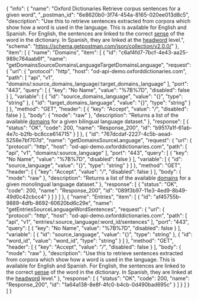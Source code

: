 {
  "info": {
    "name": "Oxford Dictionaries Retrieve corpus sentences for a given word",
    "_postman_id": "6e8620b0-3f74-454a-8165-020ee013d8c5",
    "description": "Use this to retrieve sentences extracted from  corpora which show how a word is used in the language. This is available for English and Spanish. For English, the sentences are linked to the correct [sense](documentation/glossary?term=sense) of the word in the dictionary. In Spanish, they are linked at the [headword](documentation/glossary?term=headword) level.",
    "schema": "https://schema.getpostman.com/json/collection/v2.0.0/"
  },
  "item": [
    {
      "name": "Domains",
      "item": [
        {
          "id": "c6af4fd7-7bcf-4e43-aa25-989c764aab6f",
          "name": "getDomainsSourceDomainsLanguageTargetDomainsLanguage",
          "request": {
            "url": {
              "protocol": "http",
              "host": "od-api-demo.oxforddictionaries.com",
              "path": [
                "api",
                "v1",
                "domains/:source_domains_language/:target_domains_language"
              ],
              "port": "443",
              "query": [
                {
                  "key": "No Name",
                  "value": "%7B%7D",
                  "disabled": false
                }
              ],
              "variable": [
                {
                  "id": "source_domains_language",
                  "value": "{}",
                  "type": "string"
                },
                {
                  "id": "target_domains_language",
                  "value": "{}",
                  "type": "string"
                }
              ]
            },
            "method": "GET",
            "header": [
              {
                "key": "Accept",
                "value": "*/*",
                "disabled": false
              }
            ],
            "body": {
              "mode": "raw"
            },
            "description": "Returns a list of the available [domains](documentation/glossary?term=domain) for a given bilingual language dataset."
          },
          "response": [
            {
              "status": "OK",
              "code": 200,
              "name": "Response_200",
              "id": "b9517a1f-61ab-4e7c-b2fb-bc8cce614715"
            }
          ]
        },
        {
          "id": "767dcdaf-2227-4c5b-aead-5258e7bf707d",
          "name": "getDomainsSourceLanguage",
          "request": {
            "url": {
              "protocol": "http",
              "host": "od-api-demo.oxforddictionaries.com",
              "path": [
                "api",
                "v1",
                "domains/:source_language"
              ],
              "port": "443",
              "query": [
                {
                  "key": "No Name",
                  "value": "%7B%7D",
                  "disabled": false
                }
              ],
              "variable": [
                {
                  "id": "source_language",
                  "value": "{}",
                  "type": "string"
                }
              ]
            },
            "method": "GET",
            "header": [
              {
                "key": "Accept",
                "value": "*/*",
                "disabled": false
              }
            ],
            "body": {
              "mode": "raw"
            },
            "description": "Returns a list of the available [domains](documentation/glossary?term=domain) for a given monolingual language dataset."
          },
          "response": [
            {
              "status": "OK",
              "code": 200,
              "name": "Response_200",
              "id": "089f3b97-11e3-4ed9-8b49-49d0c42cbcc4"
            }
          ]
        }
      ]
    },
    {
      "name": "Entries",
      "item": [
        {
          "id": "af45755b-9889-4dfb-8692-60620bd6c29e",
          "name": "getEntriesSourceLanguageWordSentences",
          "request": {
            "url": {
              "protocol": "http",
              "host": "od-api-demo.oxforddictionaries.com",
              "path": [
                "api",
                "v1",
                "entries/:source_language/:word_id/sentences"
              ],
              "port": "443",
              "query": [
                {
                  "key": "No Name",
                  "value": "%7B%7D",
                  "disabled": false
                }
              ],
              "variable": [
                {
                  "id": "source_language",
                  "value": "{}",
                  "type": "string"
                },
                {
                  "id": "word_id",
                  "value": "word_id",
                  "type": "string"
                }
              ]
            },
            "method": "GET",
            "header": [
              {
                "key": "Accept",
                "value": "*/*",
                "disabled": false
              }
            ],
            "body": {
              "mode": "raw"
            },
            "description": "Use this to retrieve sentences extracted from  corpora which show how a word is used in the language. This is available for English and Spanish. For English, the sentences are linked to the correct [sense](documentation/glossary?term=sense) of the word in the dictionary. In Spanish, they are linked at the [headword](documentation/glossary?term=headword) level."
          },
          "response": [
            {
              "status": "OK",
              "code": 200,
              "name": "Response_200",
              "id": "1a64a138-8e8f-4fc0-b4cb-0d490bad695c"
            }
          ]
        }
      ]
    }
  ]
}
